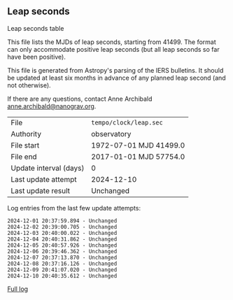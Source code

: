 
## Leap seconds

Leap seconds table

This file lists the MJDs of leap seconds, starting from 41499.
The format can only accommodate positive leap seconds (but all
leap seconds so far have been positive).

This file is generated from Astropy's parsing of the IERS
bulletins. It should be updated at least six months in advance
of any planned leap second (and not otherwise).

If there are any questions, contact Anne Archibald
<anne.archibald@nanograv.org>.

|     |     |
|:--- |:--- |
| File | `tempo/clock/leap.sec` |
| Authority | observatory |
| File start | 1972-07-01 MJD 41499.0 |
| File end | 2017-01-01 MJD 57754.0 |
| Update interval (days) | 0 |
| Last update attempt | 2024-12-10 |
| Last update result | Unchanged |

Log entries from the last few update attempts:
```
2024-12-01 20:37:59.894 - Unchanged
2024-12-02 20:39:00.705 - Unchanged
2024-12-03 20:40:00.022 - Unchanged
2024-12-04 20:40:31.862 - Unchanged
2024-12-05 20:40:57.926 - Unchanged
2024-12-06 20:39:46.362 - Unchanged
2024-12-07 20:37:13.870 - Unchanged
2024-12-08 20:37:16.126 - Unchanged
2024-12-09 20:41:07.020 - Unchanged
2024-12-10 20:40:35.612 - Unchanged
```
[Full log](https://raw.githubusercontent.com/ipta/pulsar-clock-corrections/main/log/tempo/clock/leap.sec.log)
